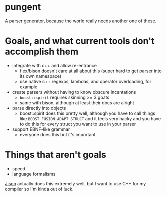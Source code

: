 pungent
=======

A parser generator, because the world really needs another one of these.

# Goals, and what current tools don't accomplish them
- integrate with c++ and allow re-entrance
    - flex/bison doesn't care at all about this (super hard to get parser into its own namespace)
    - use native c++ regexps, lambdas, and operator overloading, for example
- create parsers without having to know obscure incantations
    - `boost::spirit` requires skinning >= 3 goats
    - same with bison, although at least their docs are alright
- parse directly into objects
    - boost::spirit does this pretty well, although you have to call things like `BOOST_FUSION_ADAPT_STRUCT` and it feels very hacky and you have to do this for every struct you want to use in your parser
- support EBNF-like grammar
    - everyone does this but it's important

# Things that aren't goals
- speed
- language formalisms

[Jison](https://github.com/zaach/jison) actually does this extremely well, but I want to use C++ for my compiler so I'm kinda out of luck.
